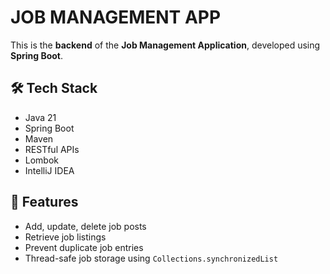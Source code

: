 # JOB MANAGEMENT APP

This is the **backend** of the **Job Management Application**, developed using **Spring Boot**.

## 🛠️ Tech Stack

- Java 21
- Spring Boot
- Maven
- RESTful APIs
- Lombok
- IntelliJ IDEA

## 🚀 Features

- Add, update, delete job posts
- Retrieve job listings
- Prevent duplicate job entries
- Thread-safe job storage using `Collections.synchronizedList`
